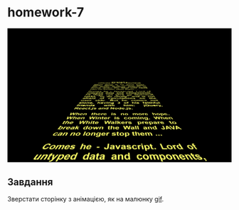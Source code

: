 # homework-7

![img](img.png)

## Завдання

Зверстати сторінку з анімацією, як на малюнку [gif](animation_front-end_wars.gif).